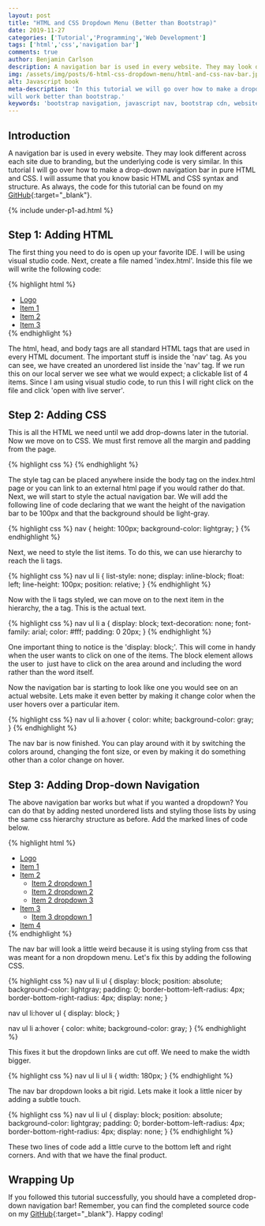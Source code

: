 ```yaml
---
layout: post
title: "HTML and CSS Dropdown Menu (Better than Bootstrap)"
date: 2019-11-27
categories: ['Tutorial','Programming','Web Development']
tags: ['html','css','navigation bar']
comments: true
author: Benjamin Carlson
description: A navigation bar is used in every website. They may look different across each site due to branding, but the underlying code is very similar. In this tutorial I will go over how to make a drop-down navigation
img: /assets/img/posts/6-html-css-dropdown-menu/html-and-css-nav-bar.jpg
alt: Javascript book
meta-description: 'In this tutorial we will go over how to make a dropdown menu with html, css, and javascript that 
will work better than bootstrap.'
keywords: 'bootstrap navigation, javascript nav, bootstrap cdn, website navigation'
---
```


## Introduction
A navigation bar is used in every website. They may look different across each site due to branding, but the underlying code is very similar. In this tutorial I will go over how to make a drop-down navigation bar in pure HTML and CSS. I will assume that you know basic HTML and CSS syntax and structure. As always, the code for this tutorial can be found on my [GitHub](https://github.com/bjcarlson42){:target="_blank"}.

{% include under-p1-ad.html %}

## Step 1: Adding HTML

The first thing you need to do is open up your favorite IDE. I will be using visual studio code. Next, create a file named 'index.html'. Inside this file we will write the following code:

<div class="shadow">
{% highlight html %}
<html>
<head>
    <title>Navigation Bar</title>
</head>
<body>
    <nav>
    <ul>
        <li><a href="#">Logo</a></li>
        <li><a href="#">Item 1</a></li>
        <li><a href="#">Item 2</a></li>
        <li><a href="#">Item 3</a></li>
    </ul>
</nav>
</body>
</html>
{% endhighlight %}
</div>

The html, head, and body tags are all standard HTML tags that are used in every HTML document. The important stuff is inside the 'nav' tag. As you can see, we have created an unordered list inside the 'nav' tag. If we run this on our local server we see what we would expect; a clickable list of 4 items. Since I am using visual studio code, to run this I will right click on the file and click 'open with live server'.

## Step 2: Adding CSS

This is all the HTML we need until we add drop-downs later in the tutorial. Now we move on to CSS. We must first remove all the margin and padding from the page.

<div class="shadow">
{% highlight css %}
<style>
* {
      padding: 0;
      margin: 0;
  }
</style>
{% endhighlight %}
</div>

The style tag can be placed anywhere inside the body tag on the index.html page or you can link to an external html page if you would rather do that. Next, we will start to style the actual navigation bar. We will add the following line of code declaring that we want the height of the navigation bar to be 100px and that the background should be light-gray.

<div class="shadow">
{% highlight css %}
nav {
     height: 100px;
     background-color: lightgray;
}
{% endhighlight %}
</div>

Next, we need to style the list items. To do this, we can use hierarchy to reach the li tags.

<div class="shadow">
{% highlight css %}
nav ul li {
       list-style: none;
       display: inline-block;
       float: left;
       line-height: 100px;
       position: relative;
}
{% endhighlight %}
</div>

Now with the li tags styled, we can move on to the next item in the hierarchy, the a tag. This is the actual text.

<div class="shadow">
{% highlight css %}
nav ul li a {
        display: block;
        text-decoration: none;
        font-family: arial;
        color: #fff;
        padding: 0 20px;
}
{% endhighlight %}
</div>

One important thing to notice is the 'display: block;'. This will come in handy when the user wants to click on one of the items. The block element allows the user to  just have to click on the area around and including the word rather than the word itself. 

Now the navigation bar is starting to look like one you would see on an actual website. Lets make it even better by making it change color when the user hovers over a particular item.

<div class="shadow">
{% highlight css %}
nav ul li a:hover {
        color: white;
        background-color: gray;
}
{% endhighlight %}
</div>

The nav bar is now finished. You can play around with it by switching the colors around, changing the font size, or even by making it do something other than a color change on hover.

## Step 3: Adding Drop-down Navigation

The above navigation bar works but what if you wanted a dropdown? You can do that by adding nested unordered lists and styling those lists by using the same css hierarchy structure as before. Add the marked lines of code below.

<div class="shadow">
{% highlight html %}
<nav>
    <ul>
        <li><a href="#">Logo</a></li>
        <li><a href="#">Item 1</a></li>
        <li><a href="#">Item 2</a>
            <ul>
                <li><a href="#">Item 2 dropdown 1</a></li>
                <li><a href="#">Item 2 dropdown 2</a></li>
                <li><a href="#">Item 2 dropdown 3</a></li>
            </ul>
        </li>
        <li><a href="#">Item 3</a>
            <ul>
                <li><a href="#">Item 3 dropdown 1</a></li>
            </ul>
        </li>
        <li><a href="#">Item 4</a></li>
    </ul>
</nav>
{% endhighlight %}
</div>

The nav bar will look a little weird because it is using styling from css that was meant for a non dropdown menu. Let's fix this by adding the following CSS.

<div class="shadow">
{% highlight css %}
nav ul li ul {
        display: block;
        position: absolute;
        background-color: lightgray;
        padding: 0;
        border-bottom-left-radius: 4px;
        border-bottom-right-radius: 4px;
        display: none;
}

nav ul li:hover ul {
        display: block;
}

nav ul li a:hover {
            color: white;
            background-color: gray;
}
{% endhighlight %}
</div>

This fixes it but the dropdown links are cut off. We need to make the width bigger.

<div class="shadow">
{% highlight css %}
nav ul li ul li {
        width: 180px;
}
{% endhighlight %}
</div>

The nav bar dropdown looks a bit rigid. Lets make it look a little nicer by adding a subtle touch.

<div class="shadow">
{% highlight css %}
nav ul li ul {
            display: block;
            position: absolute;
            background-color: lightgray;
            padding: 0;
            border-bottom-left-radius: 4px;
            border-bottom-right-radius: 4px;
            display: none;
}
{% endhighlight %}
</div>


These two lines of code add a little curve to the bottom left and right corners. And with that we have the final product.

## Wrapping Up

If you followed this tutorial successfully, you should have a completed drop-down navigation bar! Remember, you can find the completed source code on my [GitHub](https://github.com/bjcarlson42/blog-website-code/blob/master/Drop%20Down%20Navigation%20Bar/index.html){:target="_blank"}. Happy coding!